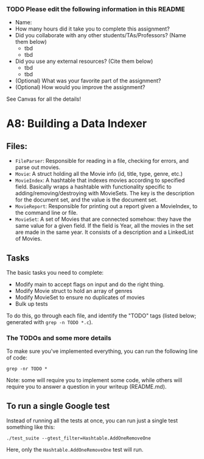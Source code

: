 ### TODO Please edit the following information in this README

- Name:
- How many hours did it take you to complete this assignment?
- Did you collaborate with any other students/TAs/Professors? (Name them below)
  - tbd
  - tbd
- Did you use any external resources? (Cite them below)
  - tbd
  - tbd
- (Optional) What was your favorite part of the assignment?
- (Optional) How would you improve the assignment?

See Canvas for all the details! 

# A8: Building a Data Indexer

## Files: 
* ```FileParser```: Responsible for reading in a file, checking for errors, and parse out movies.
* ```Movie```: A struct holding all the Movie info (id, title, type, genre, etc.)
* ```MovieIndex```: A hashtable that indexes movies according to specified field. Basically wraps a hashtable with functionality specific to adding/removing/destroying with MovieSets. The key is the description for the document set, and the value is the document set.
* ```MovieReport```: Responsible for printing out a report given a MovieIndex, to the command line or file.
* ```MovieSet```: A set of Movies that are connected somehow: they have the same value for a given field. If the field is Year, all the movies in the set are made in the same year. It consists of a description and a LinkedList of Movies.

## Tasks 

The basic tasks you need to complete:

* Modify main to accept flags on input and do the right thing.
* Modify Movie struct to hold an array of genres
* Modify MovieSet to ensure no duplicates of movies
* Bulk up tests

To do this, go through each file, and identify the "TODO" tags (listed below; generated with ```grep -n TODO *.c```). 

### The TODOs and some more details

To make sure you've implemented everything, you can run the following line of code: 

```
grep -nr TODO *
```

Note: some will require you to implement some code, while others will require you to answer a question in your writeup (README.md). 

## To run a single Google test

Instead of running all the tests at once, you can run just a single test something like this: 

```
./test_suite --gtest_filter=Hashtable.AddOneRemoveOne
```

Here, only the ```Hashtable.AddOneRemoveOne``` test will run. 
